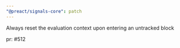 ```yaml
---
"@preact/signals-core": patch
---
```


Always reset the evaluation context upon entering an untracked block

pr: #512
